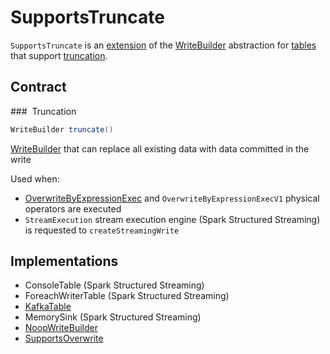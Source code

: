 # SupportsTruncate

`SupportsTruncate` is an [extension](#contract) of the [WriteBuilder](WriteBuilder.md) abstraction for [tables](#implementations) that support [truncation](#truncate).

## Contract

### <span id="truncate"> Truncation

```java
WriteBuilder truncate()
```

[WriteBuilder](WriteBuilder.md) that can replace all existing data with data committed in the write

Used when:

* [OverwriteByExpressionExec](../physical-operators/OverwriteByExpressionExec.md) and `OverwriteByExpressionExecV1` physical operators are executed
* `StreamExecution` stream execution engine (Spark Structured Streaming) is requested to `createStreamingWrite`

## Implementations

* ConsoleTable (Spark Structured Streaming)
* ForeachWriterTable (Spark Structured Streaming)
* [KafkaTable](../kafka/KafkaTable.md)
* MemorySink (Spark Structured Streaming)
* [NoopWriteBuilder](../noop/NoopWriteBuilder.md)
* [SupportsOverwrite](SupportsOverwrite.md)
